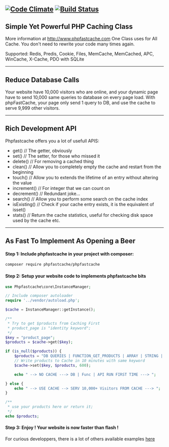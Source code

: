 [![Code Climate](https://codeclimate.com/github/PHPSocialNetwork/phpfastcache/badges/gpa.svg)](https://codeclimate.com/github/PHPSocialNetwork/phpfastcache) [![Build Status](https://travis-ci.org/PHPSocialNetwork/phpfastcache.svg?branch=master)](https://travis-ci.org/PHPSocialNetwork/phpfastcache)
---------------------------
Simple Yet Powerful PHP Caching Class
---------------------------
More information at http://www.phpfastcache.com
One Class uses for All Cache. You don't need to rewrite your code many times again.

Supported: Redis, Predis, Cookie, Files, MemCache, MemCached, APC, WinCache, X-Cache, PDO with SQLite

---------------------------
Reduce Database Calls
---------------------------

Your website have 10,000 visitors who are online, and your dynamic page have to send 10,000 same queries to database on every page load.
With phpFastCache, your page only send 1 query to DB, and use the cache to serve 9,999 other visitors.

---------------------------
Rich Development API
---------------------------

Phpfastcache offers you a lot of usefull APIS:

- get() // The getter, obviously
- set() // The setter, for those who missed it
- delete() // For removing a cached thing
- clean() // Allow you to completely empty the cache and restart from the beginning
- touch() // Allow you to extends the lifetime of an entry without altering the value 
- increment() // For integer that we can count on
- decrement() // Redundant joke...
- search() // Allow you to perform some search on the cache index
- isExisting() // Check if your cache entry exists, it is the equivalent of isset()
- stats() // Return the cache statistics, useful for checking disk space used by the cache etc.

---------------------------
As Fast To Implement As Opening a Beer
---------------------------


#### Step 1: Include phpfastcache in your project with composer:


```bash
composer require phpfastcache/phpfastcache
```

#### Step 2: Setup your website code to implements phpfastcache bits
```php
use Phpfastcache\core\InstanceManager;

// Include composer autoloader
require '../vendor/autoload.php';

$cache = InstanceManager::getInstance();

/**
 * Try to get $products from Caching First
 * product_page is "identity keyword";
 */
$key = "product_page";
$products = $cache->get($key);

if (is_null($products)) {
    $products = "DB QUERIES | FUNCTION_GET_PRODUCTS | ARRAY | STRING | OBJECTS";
    // Write products to Cache in 10 minutes with same keyword
    $cache->set($key, $products, 600);

    echo " --> NO CACHE ---> DB | Func | API RUN FIRST TIME ---> ";

} else {
    echo " --> USE CACHE --> SERV 10,000+ Visitors FROM CACHE ---> ";
}

/**
 * use your products here or return it;
 */
echo $products;

```
#### Step 3: Enjoy ! Your website is now faster than flash !

For curious developpers, there is a lot of others available examples [here](https://github.com/khoaofgod/phpfastcache/tree/final/examples)